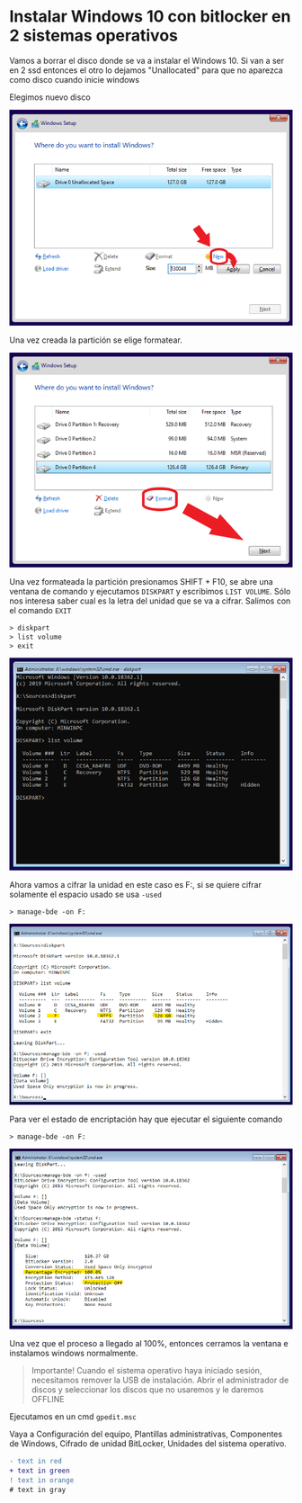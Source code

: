 # Instalar Windows 10 con bitlocker en 2 sistemas operativos

Vamos a borrar el disco donde se va a instalar el Windows 10. Si van a ser en 2 ssd entonces el otro lo dejamos "Unallocated" para que no aparezca como disco cuando inicie windows

Elegimos nuevo disco

![Install](/1.png)

Una vez creada la partición se elige formatear.

![Install](/2.png)

Una vez formateada la partición presionamos SHIFT + F10, se abre una ventana de comando y ejecutamos `DISKPART` y escribimos `LIST VOLUME`. Sólo nos interesa saber cual es la letra del unidad que se va a cifrar. Salimos con el comando `EXIT`
```
> diskpart
> list volume
> exit
```
![Install](/3.png)

Ahora vamos a cifrar la unidad en este caso es F:, si se quiere cifrar solamente el espacio usado se usa `-used`
```
> manage-bde -on F:
```
![Install](/4.png)

Para ver el estado de encriptación hay que ejecutar el siguiente comando
```
> manage-bde -on F:
```
![Install](/5.png)

Una vez que el proceso a llegado al 100%, entonces cerramos la ventana e instalamos windows normalmente.

> Importante! Cuando el sistema operativo haya iniciado sesión, necesitamos remover la USB de instalación. Abrir el administrador de discos y seleccionar los discos que no usaremos y le daremos OFFLINE

Ejecutamos en un cmd `gpedit.msc`

Vaya a Configuración del equipo, Plantillas administrativas, Componentes de Windows, Cifrado de unidad BitLocker, Unidades del sistema operativo.
```diff
- text in red
+ text in green
! text in orange
# text in gray
```
